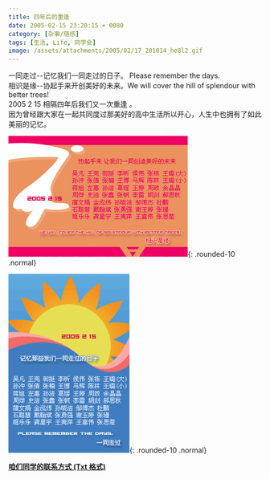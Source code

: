 ```yaml
---
title: 四年后的重逢
date: 2005-02-15 23:20:15 + 0080
category: [杂事/随感]
tags: [生活, Life, 同学会]
image: /assets/attachments/2005/02/17_201014_he8l2.gif
---
```



一同走过--记忆我们一同走过的日子。 Please remember the days.  
相识是缘--协起手来开创美好的未来。We will cover the hill of splendour with better trees!  
2005 2 15 相隔四年后我们又一次重逢 。  
因为曾经跟大家在一起共同度过那美好的高中生活所以开心，人生中也拥有了如此美丽的记忆。  

![相聚](/assets//attachments/2005/02/17_214519_zwo3meet3.jpg){: .rounded-10 .normal}

![相聚](/assets/attachments/2005/02/17_214526_wtlzmeet4.jpg){: .rounded-10 .normal}


[**咱们同学的联系方式 (Txt 格式)**](/assets/attachments/2005/02/16_001304_xun2phone_number.rar)  
